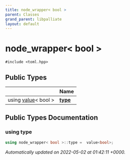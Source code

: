 ```yaml
---
title: node_wrapper< bool >
parent: Classes
grand_parent: libpalliate
layout: default
---
```


# node_wrapper< bool >






`#include <toml.hpp>`

## Public Types

|                | Name           |
| -------------- | -------------- |
| using [value](/libpalliate/generated/Classes/classvalue)< bool > | **[type](/libpalliate/generated/Classes/structnode__wrapper_3_01bool_01_4#using-type)**  |

## Public Types Documentation

### using type

```cpp
using node_wrapper< bool >::type =  value<bool>;
```



_Automatically updated on 2022-05-02 at 01:42:11 +0000._
